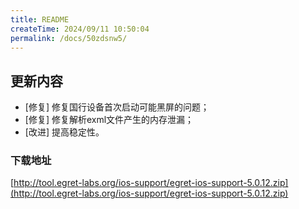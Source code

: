 ```yaml
---
title: README
createTime: 2024/09/11 10:50:04
permalink: /docs/50zdsnw5/
---
```

## 更新内容

* [修复] 修复国行设备首次启动可能黑屏的问题；
* [修复] 修复解析exml文件产生的内存泄漏；
* [改进] 提高稳定性。
### 下载地址

[http://tool.egret-labs.org/ios-support/egret-ios-support-5.0.12.zip](http://tool.egret-labs.org/ios-support/egret-ios-support-5.0.12.zip)
